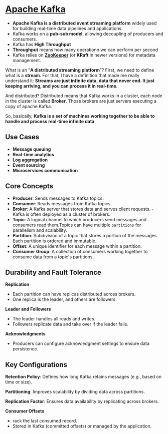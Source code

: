 # [Apache Kafka](https://medium.com/swlh/apache-kafka-what-is-and-how-it-works-e176ab31fcd5)
- **Apache Kafka is a distributed event streaming platform** widely used for building real-time data pipelines and applications.
- Kafka works on a **pub-sub model**, allowing decoupling of producers and consumers.
- Kafka has **High Throughput**
- **Throughput** means how many operationn we can perform per second
- Kafka relies on [**ZooKeeper**](https://www.openlogic.com/blog/using-kafka-zookeeper) (or **KRaft** in newer versions) for metadata management.

What is an “**A distributed streaming platform**”? First, we need to define what is a **stream**. For that, I have a definition that made me really understand it: **Streams are just infinite data, data that never end. It just keeping arriving, and you can process it in real-time**.

And distributed? Distributed means that Kafka works in a cluster, each node in the cluster is called **Broker**. Those brokers are just servers executing a copy of apache Kafka.

So, basically, **Kafka is a set of machines working together to be able to handle and process real-time infinite data**.

## Use Cases
- **Message queuing**
- **Real-time analytics**
- **Log aggregation**
- **Event sourcing**
- **Microservices communication**

## Core Concepts
- **Producer**: Sends messages to Kafka topics.
- **Consumer**: Reads messages from Kafka topics.
- **Broker**: A Kafka server that stores data and serves client requests. - Kafka is often deployed as a cluster of brokers.
- **Topic**: A logical channel to which producers send messages and consumers read them.Topics can have multiple `partitions` for parallelism and scalability.
- **Partition**: Subdivision of a topic that stores a portion of the messages. Each partition is ordered and immutable.
- **Offset**: A unique identifier for each message within a partition.
- **Consumer Group**: A collection of consumers working together to consume data from a topic's partitions.

## Durability and Fault Tolerance
**Replication**
- Each partition can have replicas distributed across brokers.
- One replica is the leader, and others are followers.

**Leader and Followers**
- The leader handles all reads and writes.
- Followers replicate data and take over if the leader fails.

**Acknowledgments**
- Producers can configure acknowledgment settings to ensure data persistence.

## Key Configurations
**Retention Policy**: Defines how long Kafka retains messages (e.g., based on time or size).

**Partitioning**: Improves scalability by dividing data across partitions.

**Replication Factor**: Ensures data availability by replicating across brokers.

**Consumer Offsets**
- rack the last consumed record.
- Stored in Kafka (committed offsets) or managed by the application.




